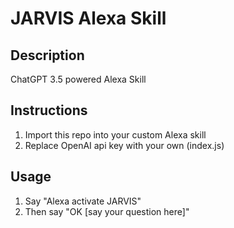 # JARVIS Alexa Skill

## Description
ChatGPT 3.5 powered Alexa Skill

## Instructions
1. Import this repo into your custom Alexa skill
2. Replace OpenAI api key with your own (index.js)

## Usage
1. Say "Alexa activate JARVIS"
2. Then say "OK [say your question here]"

